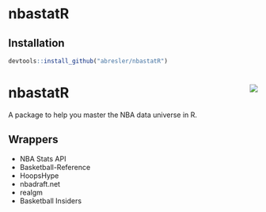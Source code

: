 nbastatR
================

## Installation

``` r
devtools::install_github("abresler/nbastatR")
```

# nbastatR <img src="http://asbcllc.com/logos/nbastatR.png" align="right" />

A package to help you master the NBA data universe in R.

## Wrappers

  - NBA Stats API
  - Basketball-Reference
  - HoopsHype
  - nbadraft.net
  - realgm
  - Basketball Insiders
